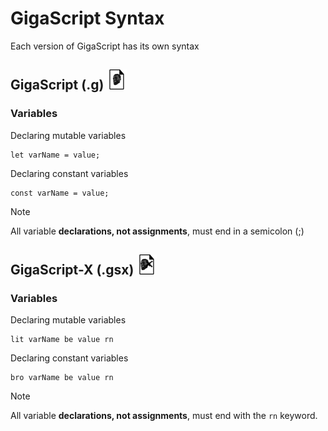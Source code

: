 # GigaScript Syntax

Each version of GigaScript has its own syntax

## GigaScript (.g) <img src="https://github.com/aName2050/GigaScript/blob/main/assets/GigaScript.png" />

### Variables

Declaring mutable variables

```
let varName = value;
```

Declaring constant variables

```
const varName = value;
```

> [!NOTE]
> All variable **declarations, not assignments**, must end in a semicolon (;)

## GigaScript-X (.gsx) <img src="https://github.com/aName2050/GigaScript/blob/main/assets/GigaScript-X.png" />

### Variables

Declaring mutable variables

```
lit varName be value rn
```

Declaring constant variables

```
bro varName be value rn
```

> [!NOTE]
> All variable **declarations, not assignments**, must end with the `rn` keyword.
